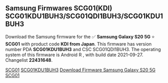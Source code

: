 <h2>Samsung Firmwares SCG01(KDI) SCG01KDU1BUH3/SCG01QDI1BUH3/SCG01KDU1BUH3</h2>
Download the Samsung firmware for the ✅ <strong>Samsung Galaxy S20 5G </strong> ⭐ <strong>SCG01</strong> with product code <strong>KDI</strong> <strong> from Japan</strong>. This firmware has version number PDA <strong>SCG01KDU1BUH3</strong> and CSC SCG01QDI1BUH3. The operating system of this firmware is Android R , with build date 2021-09-27. Changelist <strong>22431648</strong>.


[SCG01](https://samfirm.shop/samsung/model/SCG01)
[SCG01KDU1BUH3](https://samfirm.shop/samsung/pda/SCG01KDU1BUH3)
[Download Firmware Samsung Galaxy S20 5G SCG01](https://samfirm.shop/samsung/firmware/459957)
